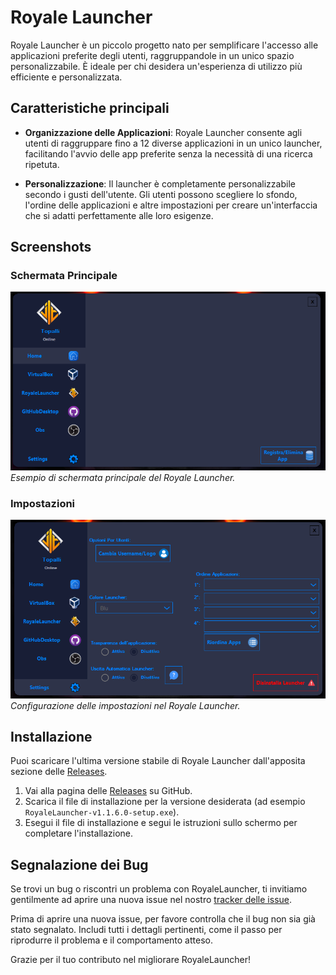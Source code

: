 # Royale Launcher


Royale Launcher è un piccolo progetto nato per semplificare l'accesso alle applicazioni preferite degli utenti, raggruppandole in un unico spazio personalizzabile. È ideale per chi desidera un'esperienza di utilizzo più efficiente e personalizzata.

## Caratteristiche principali

- **Organizzazione delle Applicazioni**: Royale Launcher consente agli utenti di raggruppare fino a 12 diverse applicazioni in un unico launcher, facilitando l'avvio delle app preferite senza la necessità di una ricerca ripetuta.
  
- **Personalizzazione**: Il launcher è completamente personalizzabile secondo i gusti dell'utente. Gli utenti possono scegliere lo sfondo, l'ordine delle applicazioni e altre impostazioni per creare un'interfaccia che si adatti perfettamente alle loro esigenze. 

## Screenshots

### Schermata Principale

![Schermata Principale](ShowCaseHome.png)
*Esempio di schermata principale del Royale Launcher.*

### Impostazioni

![Impostazioni](ShowCaseSettings.png)
*Configurazione delle impostazioni nel Royale Launcher.*

## Installazione

Puoi scaricare l'ultima versione stabile di Royale Launcher dall'apposita sezione delle [Releases](https://github.com/tuonome/RoyaleLauncher/releases).

1. Vai alla pagina delle [Releases](https://github.com/TopalliAlesjo/RoyaleLauncher/releases) su GitHub.
2. Scarica il file di installazione per la versione desiderata (ad esempio `RoyaleLauncher-v1.1.6.0-setup.exe`).
3. Esegui il file di installazione e segui le istruzioni sullo schermo per completare l'installazione.

## Segnalazione dei Bug

Se trovi un bug o riscontri un problema con RoyaleLauncher, ti invitiamo gentilmente ad aprire una nuova issue nel nostro [tracker delle issue](https://github.com/TopalliAlesjo/RoyaleLauncher/issues).

Prima di aprire una nuova issue, per favore controlla che il bug non sia già stato segnalato. Includi tutti i dettagli pertinenti, come il passo per riprodurre il problema e il comportamento atteso.

Grazie per il tuo contributo nel migliorare RoyaleLauncher!
